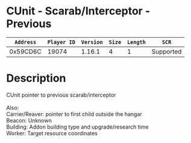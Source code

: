# CUnit - Scarab/Interceptor - Previous

| `Address` | `Player ID` | `Version` | `Size` | `Length` | `SCR` |
| ---------- | ----------- | --------- | ------ | -------- | ---- |
| 0x59CD6C | 19074 | 1.16.1 | 4 | 1 | Supported |

# Description

CUnit pointer to previous scarab/interceptor<br><br>Also:<br>Carrier/Reaver: pointer to first child outside the hangar<br>Beacon: Unknown<br>Building: Addon building type and upgrade/research time<br>Worker: Target resource coordinates